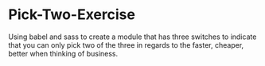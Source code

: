 # Pick-Two-Exercise
Using babel and sass to create a module that has three switches to indicate that you can only pick two of the three in regards to the faster, cheaper, better when thinking of business.
